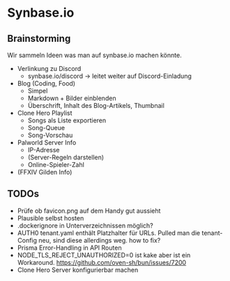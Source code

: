 # Synbase.io

## Brainstorming

Wir sammeln Ideen was man auf synbase.io machen könnte.

-   Verlinkung zu Discord
    -   synbase.io/discord -> leitet weiter auf Discord-Einladung
-   Blog (Coding, Food)
    -   Simpel
    -   Markdown + Bilder einblenden
    -   Überschrift, Inhalt des Blog-Artikels, Thumbnail
-   Clone Hero Playlist
    -   Songs als Liste exportieren
    -   Song-Queue
    -   Song-Vorschau
-   Palworld Server Info
    -   IP-Adresse
    -   (Server-Regeln darstellen)
    -   Online-Spieler-Zahl
-   (FFXIV Gilden Info)

## TODOs

-   Prüfe ob favicon.png auf dem Handy gut aussieht
-   Plausible selbst hosten
-   .dockerignore in Unterverzeichnissen möglich?
-   AUTH0 tenant.yaml enthält Platzhalter für URLs. Pulled man die tenant-Config neu, sind diese allerdings weg. how to fix?
-   Prisma Error-Handling in API Routen
-   NODE_TLS_REJECT_UNAUTHORIZED=0 ist kake aber ist ein Workaround. https://github.com/oven-sh/bun/issues/7200
-   Clone Hero Server konfigurierbar machen
